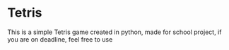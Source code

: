 # Tetris
This is a simple Tetris game created in python, made for school project, if you are on deadline, feel free to use
